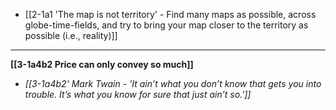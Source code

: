 - [[2-1a1 'The map is not territory' - Find many maps as possible, across globe-time-fields, and try to bring your map closer to the territory as possible (i.e., reality)]]
---
**[[3-1a4b2 Price can only convey so much]]**
- _[[3-1a4b2' Mark Twain - 'It ain’t what you don’t know that gets you into trouble. It’s what you know for sure that just ain’t so.']]_
